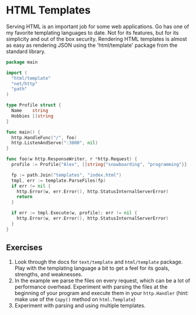 # HTML Templates

Serving HTML is an important job for some web applications. Go has one of my
favorite templating languages to date. Not for its features, but for its
simplicity and out of the box security. Rendering HTML templates is almost as
easy as rendering JSON using the 'html/template' package from the standard
library.

``` go
package main

import (
  "html/template"
  "net/http"
  "path"
)

type Profile struct {
  Name    string
  Hobbies []string
}

func main() {
  http.HandleFunc("/", foo)
  http.ListenAndServe(":3000", nil)
}

func foo(w http.ResponseWriter, r *http.Request) {
  profile := Profile{"Alex", []string{"snowboarding", "programming"}}

  fp := path.Join("templates", "index.html")
  tmpl, err := template.ParseFiles(fp)
  if err != nil {
    http.Error(w, err.Error(), http.StatusInternalServerError)
    return
  }

  if err := tmpl.Execute(w, profile); err != nil {
    http.Error(w, err.Error(), http.StatusInternalServerError)
  }
}
```

## Exercises

1. Look through the docs for `text/template` and `html/template` package. Play with the templating language a bit to get a feel for its goals, strengths, and weaknesses.
2. In the example we parse the files on every request, which can be a lot of performance overhead. Experiment with parsing the files at the beginning of your program and execute them in your `http.Handler` (hint: make use of the `Copy()` method on `html.Template`)
3. Experiment with parsing and using multiple templates.
